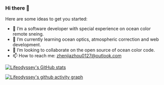 ### Hi there 👋
Here are some ideas to get you started:

- 🔭 I’m a software developer with special experience on ocean color remote sneing.
- 🌱 I’m currently learning ocean optics, atmospheric correction and web development.
- 👯 I’m looking to collaborate on the open source of ocean color code.
- 📫 How to reach me: zhenjiazhou0127@outlook.com

[![Lifeodyssey's GitHub stats](https://github-readme-stats.vercel.app/api?username=lifeodyssey)](https://github.com/anuraghazra/github-readme-stats)


[![Lifeodyssey's github activity graph](https://activity-graph.herokuapp.com/graph?username=lifeodyssey)](https://github.com/ashutosh00710/github-readme-activity-graph)


<!--
**lifeodyssey/lifeodyssey** is a ✨ _special_ ✨ repository because its `README.md` (this file) appears on your GitHub profile.

Here are some ideas to get you started:

- 🔭 I’m currently working on ocean color remote sneing
- 🌱 I’m currently learning naive bayes, biology oceanography and remote sensing 
- 👯 I’m looking to collaborate on marine science, remote sensing
- 📫 How to reach me: zhenjiazhou0127@gmail.com

-->
